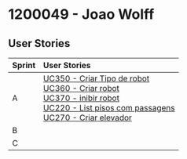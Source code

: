 # 1200049 - Joao Wolff

## User Stories

| Sprint | User Stories                                                                                                                                                                                                                                                                                                                                                                                                                                                                                                                     |
|:-------|:---------------------------------------------------------------------------------------------------------------------------------------------------------------------------------------------------------------------------------------------------------------------------------------------------------------------------------------------------------------------------------------------------------------------------------------------------------------------------------------------------------------------------------|
| A      | [UC350 - Criar Tipo de robot](../../UserStories/UC350_criarTipoRobot/UC350_criarTipoRobot.md)<br/> [UC360 - Criar robot](../../UserStories/UC360_creatRobot/UC360_creatRobot.md)<br/>[UC370 - inibir robot](../../UserStories/UC370_ihibitRobot/UC370_ihibitRobot.md)<br/>[UC220 - List pisos com passagens](../../UserStories/UC220_getFloorsWithPassage/UC220_getFloorsWithPassage.md)<br/> [UC270 - Criar elevador](../../UserStories/UC270_createElevator/UC220_createElevator.md)<br/>|
| B      |                                                                                                                                                                                                                                                                                                                                                                                                                                                                                                                                  |
| C      |                                                                                                                                                                                                                                                                                                                                                                                                                                                                                                                                  |